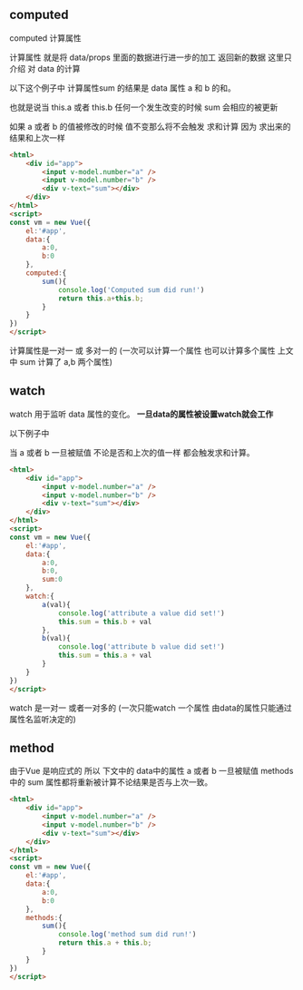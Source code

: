 ## computed
computed 计算属性

计算属性 就是将 data/props 里面的数据进行进一步的加工 返回新的数据 这里只介绍 对 data 的计算

以下这个例子中 计算属性sum 的结果是 data 属性 a 和 b 的和。

也就是说当 this.a 或者 this.b 任何一个发生改变的时候 sum 会相应的被更新 

如果 a 或者 b 的值被修改的时候 值不变那么将不会触发 求和计算 因为 求出来的结果和上次一样 

```html
<html>
    <div id="app">
        <input v-model.number="a" />
        <input v-model.number="b" />
        <div v-text="sum"></div>
    </div>
</html>
<script>
const vm = new Vue({
    el:'#app',
    data:{
        a:0,
        b:0
    },
    computed:{
        sum(){
            console.log('Computed sum did run!')
            return this.a+this.b;
        }
    }
})
</script>
```
计算属性是一对一 或 多对一的 (一次可以计算一个属性 也可以计算多个属性 上文中 sum 计算了 a,b 两个属性)



## watch 
watch 用于监听 data 属性的变化。 __一旦data的属性被设置watch就会工作__

以下例子中

当 a 或者 b 一旦被赋值 不论是否和上次的值一样 都会触发求和计算。
```html
<html>
    <div id="app">
        <input v-model.number="a" />
        <input v-model.number="b" />
        <div v-text="sum"></div>
    </div>
</html>
<script>
const vm = new Vue({
    el:'#app',
    data:{
        a:0,
        b:0,
        sum:0
    },
    watch:{
        a(val){
            console.log('attribute a value did set!')
            this.sum = this.b + val
        },
        b(val){
            console.log('attribute b value did set!')
            this.sum = this.a + val
        }
    }
})
</script>
```
watch 是一对一 或者一对多的  (一次只能watch 一个属性  由data的属性只能通过属性名监听决定的)


## method

由于Vue 是响应式的 所以 下文中的 data中的属性 a 或者 b 一旦被赋值 methods 中的 sum 属性都将重新被计算不论结果是否与上次一致。
```html
<html>
    <div id="app">
        <input v-model.number="a" />
        <input v-model.number="b" />
        <div v-text="sum"></div>
    </div>
</html>
<script>
const vm = new Vue({
    el:'#app',
    data:{
        a:0,
        b:0
    },
    methods:{
        sum(){
            console.log('method sum did run!')
            return this.a + this.b;
        }
    }
})
</script>
```
